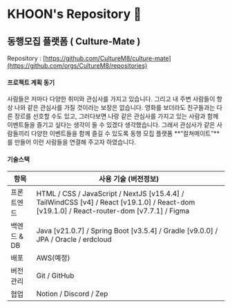# KHOON's Repository 👋

## 동행모집 플랫폼 ( Culture-Mate )
Repository : [https://github.com/CultureM8/culture-mate](https://github.com/orgs/CultureM8/repositories) <br />

#### 프로젝트 계획 동기
사람들은 저마다 다양한 취미와 관심사를 가지고 있습니다. 그리고 내 주변 사람들이 항상 나와 같은 관심사를 가질 것이라는 보장은 없습니다. 영화를 보더라도 친구들과는 다른 장르를 선호할 수도 있고, 그러다보면 나랑 같은 관심사를 가지고 있는 사람과 함께 이벤트들을 즐기고 싶다는 생각이 들 수 있겠다 생각했습니다.
그래서 관심사가 같은 사람들끼리 다양한 이벤트들을 함께 즐길 수 있도록 동행 모집 플랫폼 **“컬쳐메이트”**를 만들어 이런 사람들을 연결해 주고자 하였습니다.

#### 기술스택
| **항목** | **사용 기술 (버전정보)** |
| --- | --- |
| 프론트엔드 | <div>HTML / CSS / JavaScript / NextJS [v15.4.4] / TailWindCSS [v4] / React [v19.1.0] / React-dom [v19.1.0] / React-router-dom [v7.7.1] / Figma </div>|
| 백엔드 & DB | Java [v21.0.7] / Spring Boot [v3.5.4] / Gradle [v9.0.0] / JPA / Oracle / erdcloud |
| 배포 | AWS(예정) |
| 버전 관리 | Git / GitHub |
| 협업 | Notion / Discord / Zep |
